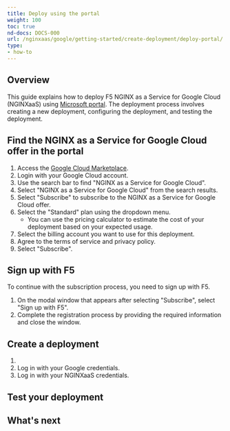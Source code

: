 ```yaml
---
title: Deploy using the portal
weight: 100
toc: true
nd-docs: DOCS-000
url: /nginxaas/google/getting-started/create-deployment/deploy-portal/
type:
- how-to
---
```


## Overview
This guide explains how to deploy F5 NGINX as a Service for Google Cloud (NGINXaaS) using [Microsoft portal](https://azure.microsoft.com/en-us/get-started/azure-portal). The deployment process involves creating a new deployment, configuring the deployment, and testing the deployment.

## Find the NGINX as a Service for Google Cloud offer in the portal

1. Access the [Google Cloud Marketplace](https://console.cloud.google.com/marketplace).
1. Login with your Google Cloud account.
1. Use the search bar to find "NGINX as a Service for Google Cloud".
1. Select "NGINX as a Service for Google Cloud" from the search results.
1. Select "Subscribe" to subscribe to the NGINX as a Service for Google Cloud offer.
1. Select the "Standard" plan using the dropdown menu.
   - You can use the pricing calculator to estimate the cost of your deployment
   based on your expected usage.
1. Select the billing account you want to use for this deployment.
1. Agree to the terms of service and privacy policy.
1. Select "Subscribe".

## Sign up with F5

To continue with the subscription process, you need to sign up with F5.

1. On the modal window that appears after selecting "Subscribe", select "Sign up with F5".
1. Complete the registration process by providing the required information and close the window.

## Create a deployment

1. <Unclear how the customers will get to the NGINXaaS portal.>
1. Log in with your Google credentials.
1. Log in with your NGINXaaS credentials.


## Test your deployment

## What's next

